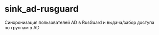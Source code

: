 # sink_ad-rusguard
Синхронизация пользователей AD в RusGuard и выдача/забор доступа по группам в AD
